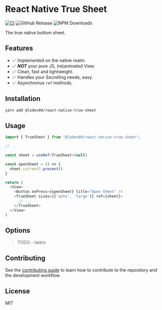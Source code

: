 # React Native True Sheet

[![CI](https://github.com/lodev09/react-native-true-sheet/actions/workflows/ci.yml/badge.svg)](https://github.com/lodev09/react-native-true-sheet/actions/workflows/ci.yml)
![GitHub Release](https://img.shields.io/github/v/release/lodev09/react-native-true-sheet)
![NPM Downloads](https://img.shields.io/npm/dw/%40lodev09%2Freact-native-true-sheet)

The true native bottom sheet.

## Features
* ✅ Implemented on the native realm.
* ✅ **_NOT_** your pure JS, (re)animated View.
* ✅ Clean, fast and lightweight.
* ✅ Handles your Sscrolling needs, easy.
* ✅ Asynchronus `ref` methods.

## Installation

```sh
yarn add @lodev09/react-native-true-sheet
```

## Usage

```ts
import { TrueSheet } from "@lodev09/react-native-true-sheet";

// ...

const sheet = useRef<TrueSheet>(null)

const openSheet = () => {
  sheet.current?.present()
}

return (
  <View>
    <Button onPress={openSheet} title="Open Sheet" />
    <TrueSheet sizes={['auto', 'large']} ref={sheet}>
      // ...
    </TrueSheet>
  </View>
)
```

## Options
> TODO - laters

## Contributing

See the [contributing guide](CONTRIBUTING.md) to learn how to contribute to the repository and the development workflow.

## License

MIT
